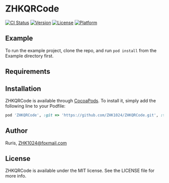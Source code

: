 # ZHKQRCode

[![CI Status](https://img.shields.io/travis/Ruris/ZHKQRCode.svg?style=flat)](https://travis-ci.org/Ruris/ZHKQRCode)
[![Version](https://img.shields.io/cocoapods/v/ZHKQRCode.svg?style=flat)](https://cocoapods.org/pods/ZHKQRCode)
[![License](https://img.shields.io/cocoapods/l/ZHKQRCode.svg?style=flat)](https://cocoapods.org/pods/ZHKQRCode)
[![Platform](https://img.shields.io/cocoapods/p/ZHKQRCode.svg?style=flat)](https://cocoapods.org/pods/ZHKQRCode)

## Example

To run the example project, clone the repo, and run `pod install` from the Example directory first.

## Requirements

## Installation

ZHKQRCode is available through [CocoaPods](https://cocoapods.org). To install
it, simply add the following line to your Podfile:

```ruby
pod 'ZHKQRCode', :git => 'https://github.com/ZHK1024/ZHKQRCode.git', :tag => version
```

## Author

Ruris, ZHK1024@foxmail.com

## License

ZHKQRCode is available under the MIT license. See the LICENSE file for more info.
